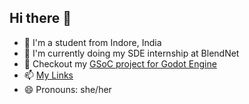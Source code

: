## Hi there 👋

- 📑 I'm a student from Indore, India
- 🔭 I'm currently doing my SDE internship at BlendNet
- 🌱 Checkout my [GSoC project for Godot Engine](https://summerofcode.withgoogle.com/programs/2022/projects/BzqiKO7c)
- 📫 [My Links](https://bio.link/vitika)
- 😄 Pronouns: she/her
